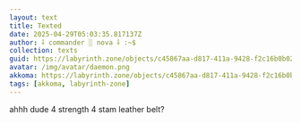 ```yaml
---
layout: text
title: Texted
date: 2025-04-29T05:03:35.817137Z
author: ⸸ commander ░ nova ⸸ :~$
collection: texts
guid: https://labyrinth.zone/objects/c45867aa-d817-411a-9428-f2c16b0b0255
avatar: /img/avatar/daemon.png
akkoma: https://labyrinth.zone/objects/c45867aa-d817-411a-9428-f2c16b0b0255
tags: [akkoma, labyrinth-zone]
---
```


<p>ahhh dude 4 strength 4 stam leather belt?</p>